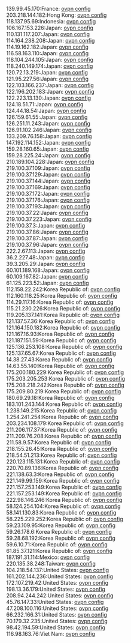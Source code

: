 139.99.45.170:France: [ovpn config](vpn/139_99_45_170.ovpn)  
203.218.144.182:Hong Kong: [ovpn config](vpn/203_218_144_182.ovpn)  
118.137.95.69:Indonesia: [ovpn config](vpn/118_137_95_69.ovpn)  
106.167.153.226:Japan: [ovpn config](vpn/106_167_153_226.ovpn)  
110.131.117.207:Japan: [ovpn config](vpn/110_131_117_207.ovpn)  
114.164.238.208:Japan: [ovpn config](vpn/114_164_238_208.ovpn)  
114.19.162.182:Japan: [ovpn config](vpn/114_19_162_182.ovpn)  
116.58.163.110:Japan: [ovpn config](vpn/116_58_163_110.ovpn)  
118.104.244.105:Japan: [ovpn config](vpn/118_104_244_105.ovpn)  
118.240.149.174:Japan: [ovpn config](vpn/118_240_149_174.ovpn)  
120.72.13.219:Japan: [ovpn config](vpn/120_72_13_219.ovpn)  
121.95.227.56:Japan: [ovpn config](vpn/121_95_227_56.ovpn)  
122.103.166.237:Japan: [ovpn config](vpn/122_103_166_237.ovpn)  
122.196.202.183:Japan: [ovpn config](vpn/122_196_202_183.ovpn)  
122.223.13.130:Japan: [ovpn config](vpn/122_223_13_130.ovpn)  
124.18.51.71:Japan: [ovpn config](vpn/124_18_51_71.ovpn)  
124.44.18.54:Japan: [ovpn config](vpn/124_44_18_54.ovpn)  
126.159.61.55:Japan: [ovpn config](vpn/126_159_61_55.ovpn)  
126.251.11.243:Japan: [ovpn config](vpn/126_251_11_243.ovpn)  
126.91.102.246:Japan: [ovpn config](vpn/126_91_102_246.ovpn)  
133.209.76.158:Japan: [ovpn config](vpn/133_209_76_158.ovpn)  
147.192.114.152:Japan: [ovpn config](vpn/147_192_114_152.ovpn)  
159.28.160.65:Japan: [ovpn config](vpn/159_28_160_65.ovpn)  
159.28.225.24:Japan: [ovpn config](vpn/159_28_225_24.ovpn)  
210.189.104.228:Japan: [ovpn config](vpn/210_189_104_228.ovpn)  
219.100.37.109:Japan: [ovpn config](vpn/219_100_37_109.ovpn)  
219.100.37.129:Japan: [ovpn config](vpn/219_100_37_129.ovpn)  
219.100.37.144:Japan: [ovpn config](vpn/219_100_37_144.ovpn)  
219.100.37.169:Japan: [ovpn config](vpn/219_100_37_169.ovpn)  
219.100.37.172:Japan: [ovpn config](vpn/219_100_37_172.ovpn)  
219.100.37.176:Japan: [ovpn config](vpn/219_100_37_176.ovpn)  
219.100.37.193:Japan: [ovpn config](vpn/219_100_37_193.ovpn)  
219.100.37.22:Japan: [ovpn config](vpn/219_100_37_22.ovpn)  
219.100.37.223:Japan: [ovpn config](vpn/219_100_37_223.ovpn)  
219.100.37.3:Japan: [ovpn config](vpn/219_100_37_3.ovpn)  
219.100.37.86:Japan: [ovpn config](vpn/219_100_37_86.ovpn)  
219.100.37.87:Japan: [ovpn config](vpn/219_100_37_87.ovpn)  
219.100.37.96:Japan: [ovpn config](vpn/219_100_37_96.ovpn)  
222.2.67.113:Japan: [ovpn config](vpn/222_2_67_113.ovpn)  
36.2.227.48:Japan: [ovpn config](vpn/36_2_227_48.ovpn)  
39.3.205.29:Japan: [ovpn config](vpn/39_3_205_29.ovpn)  
60.101.189.168:Japan: [ovpn config](vpn/60_101_189_168.ovpn)  
60.109.167.82:Japan: [ovpn config](vpn/60_109_167_82.ovpn)  
61.125.223.52:Japan: [ovpn config](vpn/61_125_223_52.ovpn)  
112.158.22.242:Korea Republic of: [ovpn config](vpn/112_158_22_242.ovpn)  
112.160.118.25:Korea Republic of: [ovpn config](vpn/112_160_118_25.ovpn)  
114.29.117.16:Korea Republic of: [ovpn config](vpn/114_29_117_16.ovpn)  
115.21.230.226:Korea Republic of: [ovpn config](vpn/115_21_230_226.ovpn)  
119.205.137.141:Korea Republic of: [ovpn config](vpn/119_205_137_141.ovpn)  
121.137.57.36:Korea Republic of: [ovpn config](vpn/121_137_57_36.ovpn)  
121.164.150.182:Korea Republic of: [ovpn config](vpn/121_164_150_182.ovpn)  
121.167.16.93:Korea Republic of: [ovpn config](vpn/121_167_16_93.ovpn)  
121.187.151.59:Korea Republic of: [ovpn config](vpn/121_187_151_59.ovpn)  
125.136.253.108:Korea Republic of: [ovpn config](vpn/125_136_253_108.ovpn)  
125.137.65.67:Korea Republic of: [ovpn config](vpn/125_137_65_67.ovpn)  
14.38.27.43:Korea Republic of: [ovpn config](vpn/14_38_27_43.ovpn)  
14.63.55.140:Korea Republic of: [ovpn config](vpn/14_63_55_140.ovpn)  
175.200.180.229:Korea Republic of: [ovpn config](vpn/175_200_180_229.ovpn)  
175.203.205.253:Korea Republic of: [ovpn config](vpn/175_203_205_253.ovpn)  
175.208.218.242:Korea Republic of: [ovpn config](vpn/175_208_218_242.ovpn)  
175.209.80.219:Korea Republic of: [ovpn config](vpn/175_209_80_219.ovpn)  
180.69.29.18:Korea Republic of: [ovpn config](vpn/180_69_29_18.ovpn)  
183.101.243.144:Korea Republic of: [ovpn config](vpn/183_101_243_144.ovpn)  
1.238.149.215:Korea Republic of: [ovpn config](vpn/1_238_149_215.ovpn)  
1.254.241.254:Korea Republic of: [ovpn config](vpn/1_254_241_254.ovpn)  
203.234.108.179:Korea Republic of: [ovpn config](vpn/203_234_108_179.ovpn)  
211.206.117.37:Korea Republic of: [ovpn config](vpn/211_206_117_37.ovpn)  
211.209.76.208:Korea Republic of: [ovpn config](vpn/211_209_76_208.ovpn)  
211.58.9.57:Korea Republic of: [ovpn config](vpn/211_58_9_57.ovpn)  
218.155.26.45:Korea Republic of: [ovpn config](vpn/218_155_26_45.ovpn)  
218.54.51.213:Korea Republic of: [ovpn config](vpn/218_54_51_213.ovpn)  
220.123.115.131:Korea Republic of: [ovpn config](vpn/220_123_115_131.ovpn)  
220.70.89.136:Korea Republic of: [ovpn config](vpn/220_70_89_136.ovpn)  
221.138.63.3:Korea Republic of: [ovpn config](vpn/221_138_63_3.ovpn)  
221.149.99.159:Korea Republic of: [ovpn config](vpn/221_149_99_159.ovpn)  
221.157.253.149:Korea Republic of: [ovpn config](vpn/221_157_253_149.ovpn)  
221.157.253.149:Korea Republic of: [ovpn config](vpn/221_157_253_149.ovpn)  
222.98.146.246:Korea Republic of: [ovpn config](vpn/222_98_146_246.ovpn)  
58.124.254.104:Korea Republic of: [ovpn config](vpn/58_124_254_104.ovpn)  
58.141.130.83:Korea Republic of: [ovpn config](vpn/58_141_130_83.ovpn)  
58.225.229.252:Korea Republic of: [ovpn config](vpn/58_225_229_252.ovpn)  
59.23.109.95:Korea Republic of: [ovpn config](vpn/59_23_109_95.ovpn)  
59.26.178.6:Korea Republic of: [ovpn config](vpn/59_26_178_6.ovpn)  
59.28.68.192:Korea Republic of: [ovpn config](vpn/59_28_68_192.ovpn)  
59.6.10.71:Korea Republic of: [ovpn config](vpn/59_6_10_71.ovpn)  
61.85.37.121:Korea Republic of: [ovpn config](vpn/61_85_37_121.ovpn)  
187.191.31.114:Mexico: [ovpn config](vpn/187_191_31_114.ovpn)  
220.135.38.248:Taiwan: [ovpn config](vpn/220_135_38_248.ovpn)  
104.218.54.137:United States: [ovpn config](vpn/104_218_54_137.ovpn)  
161.202.144.236:United States: [ovpn config](vpn/161_202_144_236.ovpn)  
172.107.219.42:United States: [ovpn config](vpn/172_107_219_42.ovpn)  
198.13.36.179:United States: [ovpn config](vpn/198_13_36_179.ovpn)  
208.94.244.242:United States: [ovpn config](vpn/208_94_244_242.ovpn)  
45.76.147.33:United States: [ovpn config](vpn/45_76_147_33.ovpn)  
47.208.100.116:United States: [ovpn config](vpn/47_208_100_116.ovpn)  
66.232.166.31:United States: [ovpn config](vpn/66_232_166_31.ovpn)  
70.179.32.235:United States: [ovpn config](vpn/70_179_32_235.ovpn)  
98.42.194.59:United States: [ovpn config](vpn/98_42_194_59.ovpn)  
116.98.163.76:Viet Nam: [ovpn config](vpn/116_98_163_76.ovpn)  
